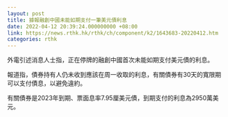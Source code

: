 ```yaml
---
layout: post
title: 據報融創中國未能如期支付一筆美元債利息
date: 2022-04-12 20:39:24.000000000 +08:00
link: https://news.rthk.hk/rthk/ch/component/k2/1643683-20220412.htm
categories: rthk
---
```


外電引述消息人士指，正在停牌的融創中國首次未能如期支付美元債的利息。

報道指，債券持有人仍未收到應該在周一收取的利息，有關債券有30天的寬限期可以支付債息，以避免違約。

有關債券是2023年到期、票面息率7.95厘美元債，到期支付的利息為2950萬美元。
